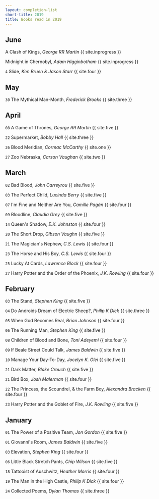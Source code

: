 ```yaml
---
layout: completion-list
short-title: 2019
title: Books read in 2019
---
```

## June
A Clash of Kings, _George RR Martin_ {{ site.inprogress }}

Midnight in Chernobyl, _Adam Higginbotham_ {{ site.inprogress }}

`4` Slide, _Ken Bruen & Jason Starr_ {{ site.four }}

## May
`30` The Mythical Man-Month, _Frederick Brooks_ {{ site.three }}

## April
`08` A Game of Thrones, _George RR Martin_ {{ site.five }}

`22` Supermarket, _Bobby Hall_ {{ site.three }}

`26` Blood Meridian, _Cormac McCarthy_ {{ site.one }}

`27` Zoo Nebraska, _Carson Vaughan_ {{ site.two }}

## March
`02` Bad Blood, _John Carreyrou_ {{ site.five }}

`03` The Perfect Child, _Lucinda Berry_ {{ site.five }}

`07` I'm Fine and Neither Are You, _Camille Pagán_ {{ site.four }}

`09` Bloodline, _Claudia Grey_ {{ site.five }}

`14` Queen's Shadow, _E.K. Johnston_ {{ site.four }}

`20` The Short Drop, _Gibson Vaughn_ {{ site.five }}

`21` The Magician's Nephew, _C.S. Lewis_ {{ site.four }}

`23` The Horse and His Boy, _C.S. Lewis_ {{ site.four }}

`25` Lucky At Cards, _Lawrence Block_ {{ site.four }}

`27` Harry Potter and the Order of the Phoenix, _J.K. Rowling_ {{ site.four }}

## February
`03` The Stand, _Stephen King_ {{ site.five }}

`04` Do Androids Dream of Electric Sheep?, _Philip K Dick_ {{ site.three }}

`05` When God Becomes Real, _Brian Johnson_ {{ site.four }}

`06` The Running Man, _Stephen King_ {{ site.five }}

`08` Children of Blood and Bone, _Toni Adeyemi_ {{ site.four }}

`09` If Beale Street Could Talk, _James Baldwin_ {{ site.five }}

`10` Manage Your Day-To-Day, _Jocelyn K. Glei_ {{ site.five }}

`21` Dark Matter, _Blake Crouch_ {{ site.five }}

`21` Bird Box, _Josh Malerman_ {{ site.four }}

`22` The Princess, the Scoundrel, & the Farm Boy, _Alexandra Bracken_ {{ site.four }}

`23` Harry Potter and the Goblet of Fire, _J.K. Rowling_ {{ site.five }}

## January
`01` The Power of a Positive Team, _Jon Gordon_ {{ site.five }}

`01` Giovanni's Room, _James Baldwin_ {{ site.five }}

`03` Elevation, _Stephen King_ {{ site.four }}

`06` Little Black Stretch Pants, _Chip Wilson_ {{ site.five }}

`18` Tattooist of Auschwitz, _Heather Morris_ {{ site.four }}

`19` The Man in the High Castle, _Philip K Dick_ {{ site.four }}

`24` Collected Poems, _Dylan Thomas_ {{ site.three }}
